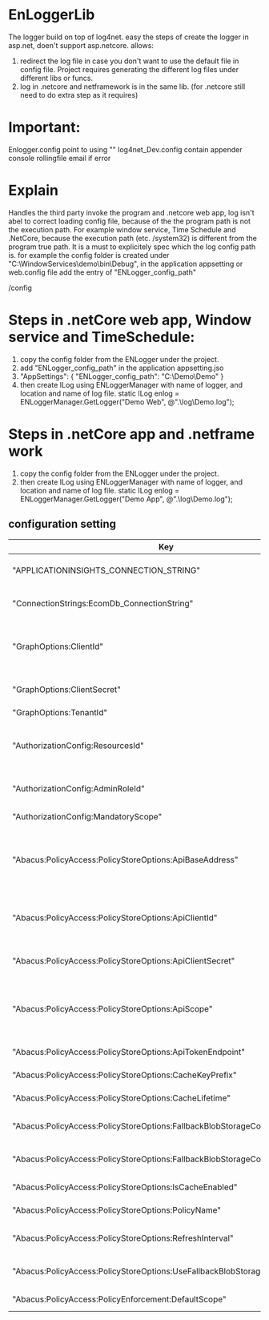 # EnLoggerLib
The logger build on top of log4net. easy the steps of create the logger in asp.net, doen't support asp.netcore.
allows:
1. redirect the log file in case you don't want to use the default file in config file. Project requires generating the different log files under different libs or funcs.
2. log in .netcore and netframework is in the same lib. (for .netcore still need to do extra step as it requires)


# Important: 

Enlogger.config point to using 
"<add key="log4netconfig_dev" value ="log4net_Dev.config"/>"
log4net_Dev.config contain appender
console
rollingfile
email if error



# Explain 
Handles the third party invoke the program and .netcore web app, log isn't abel to correct loading config file, because of the the program path is not the execution path. 
For example window service, Time Schedule and .NetCore, because the execution path (etc. /system32) is different from the program true path.
It is a must to explicitely spec which the log config path is.
for example the config folder is created under "C:\WindowServices\demo\bin\Debug\", in the application appsetting or web.config file add the entry of "ENLogger_config_path"

  <appSettings>
    <add key="ENLogger_config_path" value="C:\WindowServices\demo\bin\Debug\" />
  </appSettings>
/config

# Steps in .netCore web app, Window service and TimeSchedule:

1. copy the config folder from the ENLogger under the project.
2. add "ENLogger_config_path" in the application appsetting.jso 
3.   "AppSettings": {
    "ENLogger_config_path": "C:\\Demo\\Demo"
  }
3. then create ILog using ENLoggerManager with name of logger, and location and name of log file.
static ILog enlog = ENLoggerManager.GetLogger("Demo Web", @".\log\Demo.log");

# Steps in .netCore app and .netframe work 

1. copy the config folder from the ENLogger under the project.
3. then create ILog using ENLoggerManager with name of logger, and location and name of log file.
static ILog enlog = ENLoggerManager.GetLogger("Demo App", @".\log\Demo.log");
## configuration setting
| Key        | Type  | Source and Value |Defintion
| -----------|---| -----:|:-----:|
|  "APPLICATIONINSIGHTS_CONNECTION_STRING"|  string | <appInsight>/Configure/Properties/"Connection String"|Connection string to the AppInsight
|  "ConnectionStrings:EcomDb_ConnectionString"| string | <azSql>/Setting/Connection strings"|Connection string to the Az SqlServer
|  "GraphOptions:ClientId"| string | AAD/AppRegistration/<App>/Application ID|Application ID of app registration in AAD that represents the eCommerce API
|  "GraphOptions:ClientSecret"| string | AAD/AppRegistration/<AppName>/Keys|The Secret key from the Application
|  "GraphOptions:TenantId"| string | AAD/Properties/Tenant ID|the ID of tenant
|  "AuthorizationConfig:ResourcesId"| string| AAD/<App>/ObjectID|Object ID of app registration in AAD that represents the eCommerce API
|  "AuthorizationConfig:AdminRoleId"| string | "Administrators role defined on the eCommerce API. Different GUID per environment."|Represent the admin role in Ecommerce
|  "AuthorizationConfig:MandatoryScope"| string | "eCommerce.FullAccess"|Authentication Claim scope
|  "Abacus:PolicyAccess:PolicyStoreOptions:ApiBaseAddress"| string | "https://<APIM Hostname>/auth-policies"|Dev = api-dev.cpchem.com ,Test = api-test.cpchem.com ,Prod = api.cpchem.com
|  "Abacus:PolicyAccess:PolicyStoreOptions:ApiClientId"| string | AAD/AppRegistration/<App>/Application ID|Application ID of app registration in AAD that represents the eCommerce API
|  "Abacus:PolicyAccess:PolicyStoreOptions:ApiClientSecret"| string | AAD/AppRegistration/<AppName>/Keys|The Secret key from the Application
|  "Abacus:PolicyAccess:PolicyStoreOptions:ApiScope"| string | "<App ID URI>/.default"|scope is requested by the Abacus package for accessing the Abacus Policy Store API
|  "Abacus:PolicyAccess:PolicyStoreOptions:ApiTokenEndpoint"| string | "https://login.microsoftonline.com/<tenantID>/oauth2/v2.0/token"|the URl verify the JWT token
|  "Abacus:PolicyAccess:PolicyStoreOptions:CacheKeyPrefix"| string | "Abacus."|Prefix for the cache key
|  "Abacus:PolicyAccess:PolicyStoreOptions:CacheLifetime"| string | "00:05:00"|the cache life time. etc. 5 min.
|  "Abacus:PolicyAccess:PolicyStoreOptions:FallbackBlobStorageConnectionString"| string | StorageAccounts/<Storage>/Security + netWorking/Access Keys/Connection string|Blob storage connection string
|  "Abacus:PolicyAccess:PolicyStoreOptions:FallbackBlobStorageContainerName"| string| "abacus-policies-fallback"|Fallback blob Storage contain name
|  "Abacus:PolicyAccess:PolicyStoreOptions:IsCacheEnabled"| boolean | true/false|enable cache flag.
|  "Abacus:PolicyAccess:PolicyStoreOptions:PolicyName"| string | "cpchem.ecom.api"|the name of policy
|  "Abacus:PolicyAccess:PolicyStoreOptions:RefreshInterval"| string | ""|Interval of refresh the policy
|  "Abacus:PolicyAccess:PolicyStoreOptions:UseFallbackBlobStorage"| boolean| true/false|the flag to use fallback blob storage
|  "Abacus:PolicyAccess:PolicyEnforcement:DefaultScope"| string| "cpchem.ecom.api"|default claim scope
